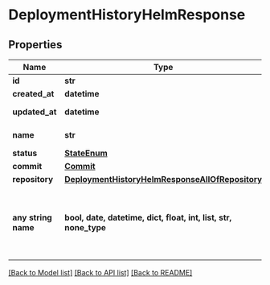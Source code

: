 # DeploymentHistoryHelmResponse


## Properties
Name | Type | Description | Notes
------------ | ------------- | ------------- | -------------
**id** | **str** |  | [readonly] 
**created_at** | **datetime** |  | [readonly] 
**updated_at** | **datetime** |  | [optional] [readonly] 
**name** | **str** | name of the helm | [optional] 
**status** | [**StateEnum**](StateEnum.md) |  | [optional] 
**commit** | [**Commit**](Commit.md) |  | [optional] 
**repository** | [**DeploymentHistoryHelmResponseAllOfRepository**](DeploymentHistoryHelmResponseAllOfRepository.md) |  | [optional] 
**any string name** | **bool, date, datetime, dict, float, int, list, str, none_type** | any string name can be used but the value must be the correct type | [optional]

[[Back to Model list]](../README.md#documentation-for-models) [[Back to API list]](../README.md#documentation-for-api-endpoints) [[Back to README]](../README.md)


